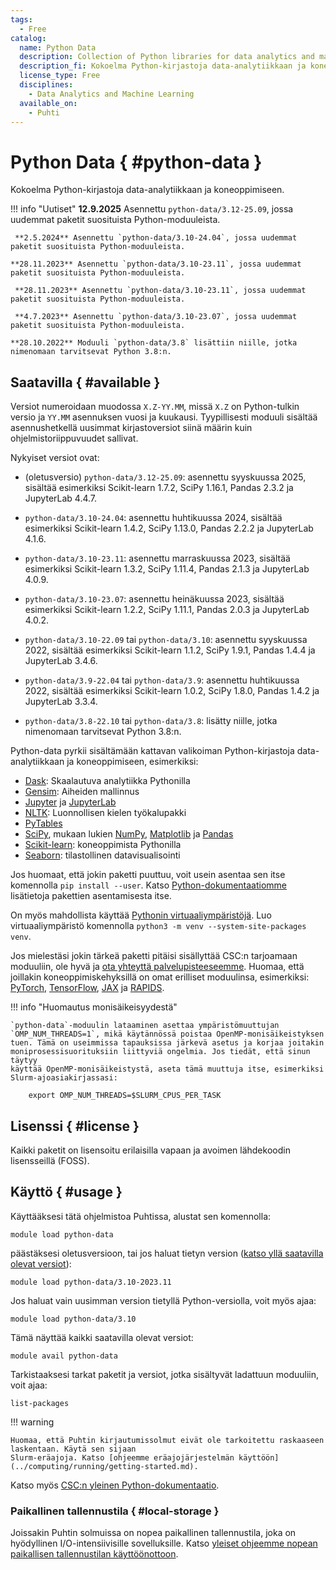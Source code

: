 ```yaml
---
tags:
  - Free
catalog:
  name: Python Data
  description: Collection of Python libraries for data analytics and machine learning
  description_fi: Kokoelma Python-kirjastoja data-analytiikkaan ja koneoppimiseen
  license_type: Free
  disciplines:
    - Data Analytics and Machine Learning
  available_on:
    - Puhti
---
```


# Python Data { #python-data }

Kokoelma Python-kirjastoja data-analytiikkaan ja koneoppimiseen.

!!! info "Uutiset"
     **12.9.2025** Asennettu `python-data/3.12-25.09`, jossa uudemmat paketit suosituista Python-moduuleista.

     **2.5.2024** Asennettu `python-data/3.10-24.04`, jossa uudemmat paketit suosituista Python-moduuleista.

    **28.11.2023** Asennettu `python-data/3.10-23.11`, jossa uudemmat paketit suosituista Python-moduuleista.

     **28.11.2023** Asennettu `python-data/3.10-23.11`, jossa uudemmat paketit suosituista Python-moduuleista.

     **4.7.2023** Asennettu `python-data/3.10-23.07`, jossa uudemmat paketit suosituista Python-moduuleista.

    **28.10.2022** Moduuli `python-data/3.8` lisättiin niille, jotka nimenomaan tarvitsevat Python 3.8:n.


## Saatavilla { #available }

Versiot numeroidaan muodossa `X.Z-YY.MM`, missä `X.Z` on Python-tulkin
versio ja `YY.MM` asennuksen vuosi ja kuukausi. Tyypillisesti moduuli sisältää
asennushetkellä uusimmat kirjastoversiot siinä määrin kuin
ohjelmistoriippuvuudet sallivat.

Nykyiset versiot ovat:

- (oletusversio) `python-data/3.12-25.09`: asennettu syyskuussa 2025,
  sisältää esimerkiksi Scikit-learn 1.7.2, SciPy 1.16.1, Pandas 2.3.2
  ja JupyterLab 4.4.7.

- `python-data/3.10-24.04`: asennettu huhtikuussa 2024,
  sisältää esimerkiksi Scikit-learn 1.4.2, SciPy 1.13.0, Pandas 2.2.2
  ja JupyterLab 4.1.6.

- `python-data/3.10-23.11`: asennettu marraskuussa 2023, sisältää
  esimerkiksi Scikit-learn 1.3.2, SciPy 1.11.4, Pandas 2.1.3 ja
  JupyterLab 4.0.9.

- `python-data/3.10-23.07`: asennettu heinäkuussa 2023, sisältää
  esimerkiksi Scikit-learn 1.2.2, SciPy 1.11.1, Pandas 2.0.3 ja JupyterLab
  4.0.2.
- `python-data/3.10-22.09` tai `python-data/3.10`:
  asennettu syyskuussa 2022, sisältää esimerkiksi Scikit-learn
  1.1.2, SciPy 1.9.1, Pandas 1.4.4 ja JupyterLab 3.4.6.
- `python-data/3.9-22.04` tai `python-data/3.9`: asennettu huhtikuussa
  2022, sisältää esimerkiksi Scikit-learn 1.0.2, SciPy 1.8.0, Pandas
  1.4.2 ja JupyterLab 3.3.4.
- `python-data/3.8-22.10` tai `python-data/3.8`: lisätty niille, jotka
  nimenomaan tarvitsevat Python 3.8:n.

Python-data pyrkii sisältämään kattavan valikoiman Python-kirjastoja
data-analytiikkaan ja koneoppimiseen, esimerkiksi:

- [Dask](https://dask.org/): Skaalautuva analytiikka Pythonilla
- [Gensim](https://radimrehurek.com/gensim/): Aiheiden mallinnus
- [Jupyter](https://jupyter.org/index.html) ja [JupyterLab](https://jupyterlab.readthedocs.io/en/stable/)
- [NLTK](https://matplotlib.org/): Luonnollisen kielen työkalupakki
- [PyTables](http://www.pytables.org/)
- [SciPy](https://www.scipy.org/), mukaan lukien [NumPy](https://www.numpy.org/), [Matplotlib](https://matplotlib.org/) ja [Pandas](https://pandas.pydata.org/)
- [Scikit-learn](https://scikit-learn.org/stable/): koneoppimista Pythonilla
- [Seaborn](https://seaborn.pydata.org/): tilastollinen datavisualisointi

Jos huomaat, että jokin paketti puuttuu, voit usein asentaa sen
itse komennolla `pip install --user`. Katso [Python-dokumentaatiomme](../support/tutorials/python-usage-guide.md#installing-python-packages-to-existing-modules)
lisätietoja pakettien asentamisesta itse.

On myös mahdollista käyttää [Pythonin virtuaaliympäristöjä](https://packaging.python.org/en/latest/guides/installing-using-pip-and-virtual-environments/#creating-a-virtual-environment).
Luo virtuaaliympäristö komennolla `python3 -m venv
--system-site-packages venv`.

Jos mielestäsi jokin tärkeä paketti pitäisi sisällyttää CSC:n
tarjoamaan moduuliin, ole hyvä ja [ota yhteyttä
palvelupisteeseemme](../support/contact.md). Huomaa, että joillakin
koneoppimiskehyksillä on omat erilliset moduulinsa, esimerkiksi:
[PyTorch](pytorch.md), [TensorFlow](tensorflow.md), [JAX](jax.md) ja
[RAPIDS](rapids.md).

!!! info "Huomautus monisäikeisyydestä"

    `python-data`-moduulin lataaminen asettaa ympäristömuuttujan
    `OMP_NUM_THREADS=1`, mikä käytännössä poistaa OpenMP-monisäikeistyksen
    tuen. Tämä on useimmissa tapauksissa järkevä asetus ja korjaa joitakin
    moniprosessisuorituksiin liittyviä ongelmia. Jos tiedät, että sinun täytyy
    käyttää OpenMP-monisäikeistystä, aseta tämä muuttuja itse, esimerkiksi Slurm-ajoasiakirjassasi:

        export OMP_NUM_THREADS=$SLURM_CPUS_PER_TASK


## Lisenssi { #license }

Kaikki paketit on lisensoitu erilaisilla vapaan ja avoimen lähdekoodin lisensseillä (FOSS).

## Käyttö { #usage }

Käyttääksesi tätä ohjelmistoa Puhtissa, alustat sen komennolla:

```text
module load python-data
```

päästäksesi oletusversioon, tai jos haluat tietyn version ([katso
yllä saatavilla olevat versiot](#available)):

```text
module load python-data/3.10-2023.11
```

Jos haluat vain uusimman version tietyllä Python-versiolla, voit myös ajaa:

```text
module load python-data/3.10
```

Tämä näyttää kaikki saatavilla olevat versiot:

```text
module avail python-data
```

Tarkistaaksesi tarkat paketit ja versiot, jotka sisältyvät ladattuun moduuliin, voit ajaa:

```text
list-packages
```

!!! warning

    Huomaa, että Puhtin kirjautumissolmut eivät ole tarkoitettu raskaaseen laskentaan. Käytä sen sijaan
    Slurm-eräajoja. Katso [ohjeemme eräajojärjestelmän käyttöön](../computing/running/getting-started.md).

Katso myös [CSC:n yleinen Python-dokumentaatio](python.md).

### Paikallinen tallennustila { #local-storage }

Joissakin Puhtin solmuissa on nopea paikallinen tallennustila, joka on hyödyllinen
I/O-intensiivisille sovelluksille. Katso [yleiset ohjeemme
nopean paikallisen tallennustilan käyttöönottoon](../computing/running/creating-job-scripts-puhti.md#local-storage).